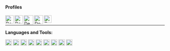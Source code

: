 #### Profiles
<a href="https://www.facebook.com/geturdep/">
  <img align="left" alt="Deepesh's Facebook" width="26px" src="https://upload.wikimedia.org/wikipedia/commons/b/b8/2021_Facebook_icon.svg" />
</a>
<a href="https://www.instagram.com/get_ur_dep/">
  <img align="left" alt="Deepesh's Instagram" width="26px" src="https://upload.wikimedia.org/wikipedia/commons/9/95/Instagram_logo_2022.svg" />
</a>
<a href="https://discord.gg/jpu9cR4X">
  <img align="left" alt="Deepesh's Discord" width="30px" src="https://assets-global.website-files.com/6257adef93867e50d84d30e2/636e0a69f118df70ad7828d4_icon_clyde_blurple_RGB.svg" />
</a>
<a href="https://twitter.com/Deepeshk123">
  <img align="left" alt="Deepesh Kanojiya | Twitter" width="28px" src="https://upload.wikimedia.org/wikipedia/commons/6/6f/Logo_of_Twitter.svg" />
</a>
<a href="https://www.linkedin.com/in/deepeshkanojiya/">
  <img align="left" alt="Deepesh's LinkedIn" width="24px" src="https://upload.wikimedia.org/wikipedia/commons/c/ca/LinkedIn_logo_initials.png" />
</a>

<br />
<hr>

**Languages and Tools:**

<span><img height="20" src="https://upload.wikimedia.org/wikipedia/commons/1/19/C_Logo.png"></span>
<span><img height="20" src="https://upload.wikimedia.org/wikipedia/commons/1/18/ISO_C%2B%2B_Logo.svg"></span>
<span><img height="20" src="https://upload.wikimedia.org/wikipedia/commons/c/c3/Python-logo-notext.svg"></span>
<span><img height="20" src="https://upload.wikimedia.org/wikipedia/commons/9/99/Unofficial_JavaScript_logo_2.svg"></span>
<span><img height="20" src="https://upload.wikimedia.org/wikipedia/commons/a/a7/React-icon.svg"></span>
<span><img height="20" src="https://upload.wikimedia.org/wikipedia/commons/d/d9/Node.js_logo.svg"></span>
<span><img height="20" src="https://upload.wikimedia.org/wikipedia/commons/6/61/HTML5_logo_and_wordmark.svg"></span>
<span><img height="20" src="https://upload.wikimedia.org/wikipedia/commons/9/9a/Visual_Studio_Code_1.35_icon.svg"></span>
<span><img height="20" src="https://upload.wikimedia.org/wikipedia/commons/0/00/Mongodb-svgrepo-com.svg"></span>

